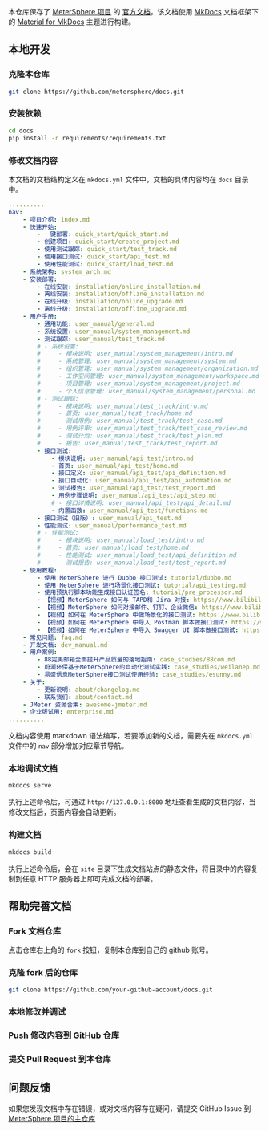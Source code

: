 本仓库保存了 [MeterSphere 项目]() 的 [官方文档](https://metersphere.io/docs/)，该文档使用 [MkDocs]() 文档框架下的 [Material for MkDocs]() 主题进行构建。

## 本地开发

### 克隆本仓库
```bash
git clone https://github.com/metersphere/docs.git
```

### 安装依赖
```bash
cd docs
pip install -r requirements/requirements.txt
```

### 修改文档内容
本文档的文档结构定义在 `mkdocs.yml` 文件中，文档的具体内容均在 `docs` 目录中。
```yaml
..........
nav:
    - 项目介绍: index.md
    - 快速开始: 
        - 一键部署: quick_start/quick_start.md
        - 创建项目: quick_start/create_project.md
        - 使用测试跟踪: quick_start/test_track.md
        - 使用接口测试: quick_start/api_test.md
        - 使用性能测试: quick_start/load_test.md
    - 系统架构: system_arch.md
    - 安装部署: 
        - 在线安装: installation/online_installation.md
        - 离线安装: installation/offline_installation.md
        - 在线升级: installation/online_upgrade.md
        - 离线升级: installation/offline_upgrade.md
    - 用户手册: 
        - 通用功能: user_manual/general.md
        - 系统设置: user_manual/system_management.md
        - 测试跟踪: user_manual/test_track.md
        # - 系统设置: 
        #     - 模块说明: user_manual/system_management/intro.md
        #     - 系统管理: user_manual/system_management/system.md
        #     - 组织管理: user_manual/system_management/organization.md
        #     - 工作空间管理: user_manual/system_management/workspace.md
        #     - 项目管理: user_manual/system_management/project.md
        #     - 个人信息管理: user_manual/system_management/personal.md
        # - 测试跟踪: 
        #     - 模块说明: user_manual/test_track/intro.md
        #     - 首页: user_manual/test_track/home.md
        #     - 测试用例: user_manual/test_track/test_case.md
        #     - 用例评审: user_manual/test_track/test_case_review.md
        #     - 测试计划: user_manual/test_track/test_plan.md
        #     - 报告: user_manual/test_track/test_report.md
        - 接口测试: 
            - 模块说明: user_manual/api_test/intro.md
            - 首页: user_manual/api_test/home.md
            - 接口定义: user_manual/api_test/api_definition.md
            - 接口自动化: user_manual/api_test/api_automation.md
            - 测试报告: user_manual/api_test/test_report.md
            - 用例步骤说明: user_manual/api_test/api_step.md
            # - 接口详情说明: user_manual/api_test/api_detail.md
            - 内置函数: user_manual/api_test/functions.md
        - 接口测试（旧版）: user_manual/api_test.md
        - 性能测试: user_manual/performance_test.md
        # - 性能测试:
        #     - 模块说明: user_manual/load_test/intro.md
        #     - 首页: user_manual/load_test/home.md
        #     - 性能测试: user_manual/load_test/api_definition.md
        #     - 测试报告: user_manual/load_test/test_report.md
    - 使用教程:
        - 使用 MeterSphere 进行 Dubbo 接口测试: tutorial/dubbo.md
        - 使用 MeterSphere 进行场景化接口测试: tutorial/api_testing.md
        - 使用预执行脚本功能生成接口认证签名: tutorial/pre_processor.md
        - 【视频】MeterSphere 如何与 TAPD和 Jira 对接: https://www.bilibili.com/video/BV1jr4y1c7Lg/
        - 【视频】MeterSphere 如何对接邮件、钉钉、企业微信: https://www.bilibili.com/video/BV1dp4y167ch/
        - 【视频】如何在 MeterSphere 中做场景化的接口测试: https://www.bilibili.com/video/BV1vy4y1q7f7/
        - 【视频】如何在 MeterSphere 中导入 Postman 脚本做接口测试: https://www.bilibili.com/video/BV1W54y1C7uY
        - 【视频】如何在 MeterSphere 中导入 Swagger UI 脚本做接口测试: https://www.bilibili.com/video/BV1YK411A7E8/
    - 常见问题: faq.md
    - 开发文档: dev_manual.md
    - 用户案例: 
        - 88完美邮箱全面提升产品质量的落地指南: case_studies/88com.md
        - 蔚澜环保基于MeterSphere的自动化测试实践: case_studies/weilanep.md
        - 易盛信息MeterSphere接口测试使用经验: case_studies/esunny.md
    - 关于:
        - 更新说明: about/changelog.md
        - 联系我们: about/contact.md
    - JMeter 资源合集: awesome-jmeter.md
    - 企业版试用: enterprise.md
..........
```

文档内容使用 markdown 语法编写，若要添加新的文档，需要先在 `mkdocs.yml` 文件中的 `nav` 部分增加对应章节导航。

### 本地调试文档
```bash
mkdocs serve
```
执行上述命令后，可通过 `http://127.0.0.1:8000` 地址查看生成的文档内容，当修改文档后，页面内容会自动更新。

### 构建文档
```bash
mkdocs build
```

执行上述命令后，会在 `site` 目录下生成文档站点的静态文件，将目录中的内容复制到任意 HTTP 服务器上即可完成文档的部署。

## 帮助完善文档

### Fork 文档仓库
点击仓库右上角的 `fork` 按钮，复制本仓库到自己的 github 账号。

### 克隆 fork 后的仓库
```bash
git clone https://github.com/your-github-account/docs.git
```

### 本地修改并调试

### Push 修改内容到 GitHub 仓库

### 提交 Pull Request 到本仓库


## 问题反馈

如果您发现文档中存在错误，或对文档内容存在疑问，请提交 GitHub Issue 到 [MeterSphere 项目的主仓库](https://github.com/metersphere/metersphere/issues)
